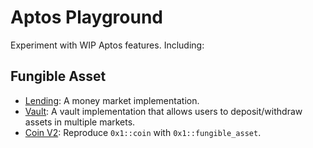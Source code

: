 # Aptos Playground

Experiment with WIP Aptos features. Including:

## Fungible Asset

- [Lending](./lending): A money market implementation.
- [Vault](./sources/vault.move): A vault implementation that allows users to deposit/withdraw assets in multiple markets.
- [Coin V2](./sources/coin_v2.move): Reproduce `0x1::coin` with `0x1::fungible_asset`.
